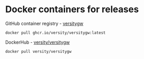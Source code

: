 # Docker containers for releases
GitHub container registry - [versitygw](https://github.com/versity/versitygw/pkgs/container/versitygw)
```
docker pull ghcr.io/versity/versitygw:latest
```

DockerHub - [versity/versitygw](https://hub.docker.com/r/versity/versitygw)
```
docker pull versity/versitygw
```